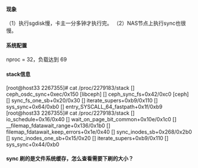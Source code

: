 #### 现象

（1）执行sgdisk慢，卡主一分多钟才执行完。
（2）NAS节点上执行sync也很慢。

#### 系统配置

nproc = 32，负载达到 69

#### stack信息

[root@host33 2267355]# cat /proc/2279183/stack
[<ffffffffc08adc3c>] ceph_osdc_sync+0xec/0x150 [libceph]
[<ffffffffc09a44d2>] ceph_sync_fs+0x42/0xc0 [ceph]
[<ffffffff8928a860>] sync_fs_one_sb+0x20/0x30
[<ffffffff89257009>] iterate_supers+0xb9/0x110
[<ffffffff8928a964>] sys_sync+0x64/0xb0
[<ffffffff897d6001>] entry_SYSCALL_64_fastpath+0x1f/0xb9 
[root@host33 2267355]# cat /proc/2279183/stack
[<ffffffff890b9d56>] io_schedule+0x16/0x40
[<ffffffff891ae2de>] wait_on_page_bit_common+0x10e/0x1c0
[<ffffffff891ae4c6>] __filemap_fdatawait_range+0x136/0x1b0
[<ffffffff891ae5ae>] filemap_fdatawait_keep_errors+0x1e/0x40
[<ffffffff89284628>] sync_inodes_sb+0x268/0x2b0
[<ffffffff8928a5f5>] sync_inodes_one_sb+0x15/0x20
[<ffffffff89257009>] iterate_supers+0xb9/0x110
[<ffffffff8928a944>] sys_sync+0x44/0xb0 

#### sync 刷的是文件系统缓存，怎么查看需要下刷的大小？
